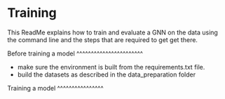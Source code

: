 Training
========

This ReadMe explains how to train and evaluate a GNN on the data using the command line and the steps that are required to get get there. 

Before training a model
^^^^^^^^^^^^^^^^^^^^^^^

* make sure the environment is built from the requirements.txt file.
* build the datasets as described in the data_preparation folder


Training a model
^^^^^^^^^^^^^^^^

